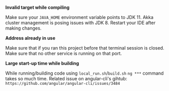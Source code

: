 **Invalid target while compiling**

Make sure your `JAVA_HOME` environment variable points to JDK 11. Akka cluster management is posing issues with JDK 8.
Restart your IDE after making changes.

**Address already in use**

Make sure that if you ran this project before that terminal session is closed. Make sure that no other service is running
on that port.

**Large start-up time while building**

While running/building code using `local_run.sh`/`build.sh` `ng ***` command takes so much time.
Related issue on angular-cli's gihtub: `https://github.com/angular/angular-cli/issues/3484`